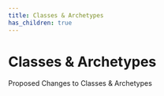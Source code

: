```yaml
---
title: Classes & Archetypes
has_children: true
---
```

# Classes & Archetypes
Proposed Changes to Classes & Archetypes
